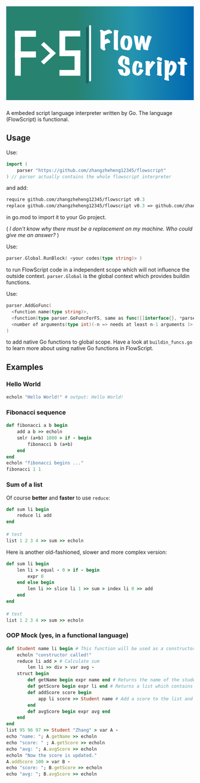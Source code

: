 # ![FlowScript!](icon/flowscript.png)

A embeded script language interpreter written by Go. The language (FlowScript) is functional.

## Usage

Use:

```go
import (
    parser "https://github.com/zhangzheheng12345/flowscript"
) // parser actually contains the whole flowscript interpreter
```

and add:

```go.mod
require github.com/zhangzheheng12345/flowscript v0.3
replace github.com/zhangzheheng12345/flowscript v0.3 => github.com/zhangzheheng12345/FlowScript v0.3
```

in go.mod to import it to your Go project.

( *I don't know why there must be a replacement on my machine. Who could give me an answer?* )

Use:

```go
parser.Global.RunBlock( <your codes(type string)> )
```

to run FlowScript code in a independent scope which will not influence the outside context.
`parser.Global` is the global context which provides buildin functions.

Use:

```go
parser.AddGoFunc(
  <function name(type string)>,
  <function(type parser.GoFuncForFS, same as func([]interface{}, *parser.Context) interface{})>,
  <number of arguments(type int)(-n => needs at least n-1 arguments )>,
)
```

to add native Go functions to global scope.
Have a look at `buildin_funcs.go` to learn more about using native Go functions in FlowScript.

## Examples

### Hello World

<!--- highlight FlowScript as Ruby --->
```ruby
echoln "Hello World!" # output: Hello World!
```

### Fibonacci sequence

```ruby
def fibonacci a b begin
    add a b >> echoln
    smlr (a+b) 1000 > if - begin
        fibonacci b (a+b)
    end
end
echoln "fibonacci begins ..."
fibonacci 1 1
```

### Sum of a list

Of course **better** and **faster** to use `reduce`:

```ruby
def sum li begin
    reduce li add
end

# test
list 1 2 3 4 >> sum >> echoln
```

Here is another old-fashioned, slower and more complex version:

```ruby
def sum li begin
    len li > equal - 0 > if - begin
        expr 0
    end else begin
        len li >> slice li 1 >> sum > index li 0 >> add
    end
end

# test
list 1 2 3 4 >> sum >> echoln
```

### OOP Mock (yes, in a functional language)

```ruby
def Student name li begin # This function will be used as a constructor
    echoln "constructor called!"
	reduce li add > # Calculate sum
        len li >> div > var avg -
    struct begin
        def getName begin expr name end # Returns the name of the student
        def getScore begin expr li end # Returns a list which contains the student's score
        def addScore score begin
            app li score >> Student name # Add a score to the list and returns a new object (FP)
        end
        def avgScore begin expr avg end
    end
end
list 95 96 97 >> Student "Zhang" > var A -
echo "name: "; A.getName >> echoln
echo "score: " ; A.getScore >> echoln
echo "avg: "; A.avgScore >> echoln
echoln "Now the score is updated."
A.addScore 100 > var B -
echo "score: "; B.getScore >> echoln
echo "avg: "; B.avgScore >> echoln
```
